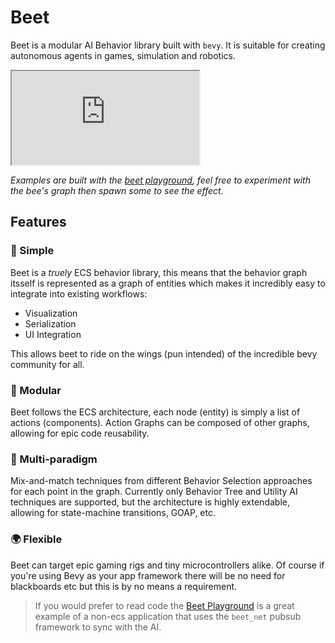 # Beet

Beet is a modular AI Behavior library built with `bevy`. It is suitable for creating autonomous agents in games, simulation and robotics.

<iframe src="https://mrchantey.github.io/beet/play/?spawn-bee=&spawn-flower=&hide-graph=&graph=CAAAAAAAAABOZXcgTm9kZQEAAAAAAAAAAAAAAAAAAD%2FNzMw9AAAAAAAAAAA"></iframe>

*Examples are built with the [beet playground](https://mrchantey.github.io/beet/play?spawn-bee=1), feel free to experiment with the bee's graph then spawn some to see the effect.*

## Features
### 💪 Simple

Beet is a *truely* ECS behavior library, this means that the behavior graph itsself is represented as a graph of entities which makes it incredibly easy to integrate into existing workflows:
- Visualization
- Serialization
- UI Integration

This allows beet to ride on the wings (pun intended) of the incredible bevy community for all.

### 🌳 Modular

Beet follows the ECS architecture, each node (entity) is simply a list of actions (components). Action Graphs can be composed of other graphs, allowing for epic code reusability.

### 🌈 Multi-paradigm

Mix-and-match techniques from different Behavior Selection approaches for each point in the graph. Currently only Behavior Tree and Utility AI techniques are supported, but the architecture is highly extendable, allowing for state-machine transitions, GOAP, etc.

### 🌍 Flexible

Beet can target epic gaming rigs and tiny microcontrollers alike. Of course if you're using Bevy as your app framework there will be no need for blackboards etc but this is by no means a requirement. 

> If you would prefer to read code the [Beet Playground](https://github.com/mrchantey/beet/blob/main/crates/beet_web/src/bee/bee_game.rs) is a great example of a non-ecs application that uses the `beet_net` pubsub framework to sync with the AI.